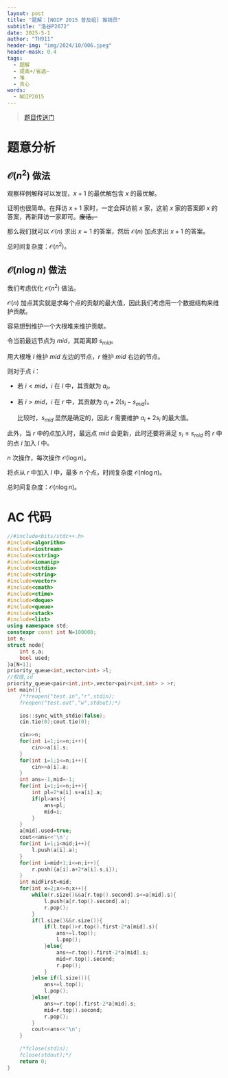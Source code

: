 ```yaml
---
layout: post
title: "题解：[NOIP 2015 普及组] 推销员"
subtitle: "洛谷P2672"
date: 2025-5-1
author: "TH911"
header-img: "img/2024/10/006.jpeg"
header-mask: 0.4
tags:
  - 题解
  - 提高+/省选−
  - 堆
  - 贪心
words:
  - NOIP2015
---
```


> [题目传送门](https://www.luogu.com.cn/problem/P2672)

# 题意分析

## $\mathcal O\left(n^2\right)$ 做法

观察样例解释可以发现，$x+1$ 的最优解包含 $x$ 的最优解。

证明也很简单。在拜访 $x+1$ 家时，一定会拜访前 $x$ 家，这前 $x$ 家的答案即 $x$ 的答案，再新拜访一家即可。~~废话。~~

那么我们就可以 $\mathcal O(n)$ 求出 $x=1$ 的答案，然后 $\mathcal O(n)$ 加点求出 $x+1$ 的答案。

总时间复杂度：$\mathcal O\left(n^2\right)$。

## $\mathcal O\left(n\log n\right)$ 做法

我们考虑优化 $\mathcal O\left(n^2\right)$ 做法。

$\mathcal O(n)$ 加点其实就是求每个点的贡献的最大值，因此我们考虑用一个数据结构来维护贡献。

容易想到维护一个大根堆来维护贡献。

令当前最远节点为 $mid$，其距离即 $s_{mid}$。

用大根堆 $l$ 维护 $mid$ 左边的节点，$r$ 维护 $mid$ 右边的节点。

则对于点 $i$：

* 若 $i<mid$，$i$ 在 $l$ 中，其贡献为 $a_i$。

* 若 $i>mid$，$i$ 在 $r$ 中，其贡献为 $a_i+2(s_i-s_{mid})$。

  比较时，$s_{mid}$ 显然是确定的，因此 $r$ 需要维护 $a_i+2s_i$ 的最大值。

此外，当 $r$ 中的点加入时，最远点 $mid$ 会更新，此时还要将满足 $s_i\leq s_{mid}$ 的 $r$ 中的点 $i$ 加入 $l$ 中。

$n$ 次操作，每次操作 $\mathcal O\left(\log n\right)$。

将点从 $r$ 中加入 $l$ 中，最多 $n$ 个点，时间复杂度 $\mathcal O\left(n\log n\right)$。

总时间复杂度：$\mathcal O\left(n\log n\right)$。

# AC 代码

```cpp
//#include<bits/stdc++.h>
#include<algorithm>
#include<iostream>
#include<cstring>
#include<iomanip>
#include<cstdio>
#include<string>
#include<vector>
#include<cmath>
#include<ctime>
#include<deque>
#include<queue>
#include<stack>
#include<list>
using namespace std;
constexpr const int N=100000;
int n;
struct node{
	int s,a;
	bool used;
}a[N+1];
priority_queue<int,vector<int> >l;
//权值,id
priority_queue<pair<int,int>,vector<pair<int,int> > >r;
int main(){
	/*freopen("test.in","r",stdin);
	freopen("test.out","w",stdout);*/
	
	ios::sync_with_stdio(false);
	cin.tie(0);cout.tie(0);
	
	cin>>n;
	for(int i=1;i<=n;i++){
		cin>>a[i].s;
	}
	for(int i=1;i<=n;i++){
		cin>>a[i].a;
	}
	int ans=-1,mid=-1;
	for(int i=1;i<=n;i++){
		int pl=2*a[i].s+a[i].a;
		if(pl>ans){
			ans=pl;
			mid=i;
		}
	}
	a[mid].used=true;
	cout<<ans<<'\n';
	for(int i=1;i<mid;i++){
		l.push(a[i].a);
	} 
	for(int i=mid+1;i<=n;i++){
		r.push({a[i].a+2*a[i].s,i});
	}
	int midFirst=mid;
	for(int x=2;x<=n;x++){		
		while(r.size()&&a[r.top().second].s<=a[mid].s){
			l.push(a[r.top().second].a);
			r.pop();
		}
		if(l.size()&&r.size()){
			if(l.top()>r.top().first-2*a[mid].s){
				ans+=l.top();
				l.pop();
			}else{
				ans+=r.top().first-2*a[mid].s;
				mid=r.top().second;
				r.pop();
			}
		}else if(l.size()){
			ans+=l.top();
			l.pop();
		}else{
			ans+=r.top().first-2*a[mid].s;
			mid=r.top().second;
			r.pop();
		}
		cout<<ans<<'\n'; 
	} 
	
	/*fclose(stdin);
	fclose(stdout);*/
	return 0; 
} 
```
